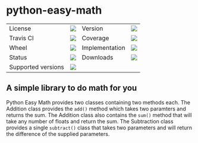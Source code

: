 # python-easy-math

<table>
    <tr>
        <td>License</td>
        <td><img src='https://img.shields.io/pypi/l/python-easy-math.svg'></td>
        <td>Version</td>
        <td><img src='https://img.shields.io/pypi/v/python-easy-math.svg'></td>
    </tr>
    <tr>
        <td>Travis CI</td>
        <td><img src='https://travis-ci.org/svpernova09/python-easy-math.svg?branch=master'></td>
        <td>Coverage</td>
        <td><img src='https://codecov.io/gh/svpernova09/python-easy-math/branch/master/graph/badge.svg'></td>
    </tr>
    <tr>
        <td>Wheel</td>
        <td><img src='https://img.shields.io/pypi/wheel/python-easy-math.svg'></td>
        <td>Implementation</td>
        <td><img src='https://img.shields.io/pypi/implementation/python-easy-math.svg'></td>
    </tr>
    <tr>
        <td>Status</td>
        <td><img src='https://img.shields.io/pypi/status/python-easy-math.svg'></td>
        <td>Downloads</td>
        <td><img src='https://img.shields.io/pypi/dm/python-easy-math.svg'></td>
    </tr>
    <tr>
        <td>Supported versions</td>
        <td><img src='https://img.shields.io/pypi/pyversions/python-easy-math.svg'></td>
    </tr>
</table>

## A simple library to do math for you
 
Python Easy Math provides two classes containing two methods each. The Addition class provides the `add()` method which takes two paramters and returns the sum. The Addition class also contains the `sum()` method that will take any number of floats and return the sum. The Subtraction class provides a single `subtract()` class that takes two parameters and will return the difference of the supplied parameters.

